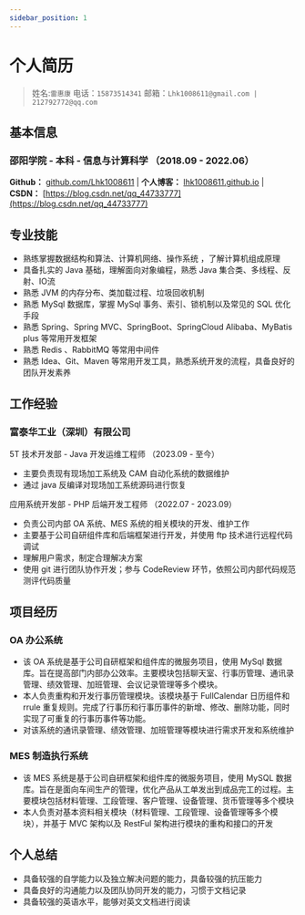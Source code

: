 ```yaml
---
sidebar_position: 1
---
```

# 个人简历

>姓名:`雷惠康`       电话：`15873514341`       邮箱：`Lhk1008611@gmail.com | 212792772@qq.com`	

## 基本信息

### 邵阳学院 - 本科 - 信息与计算科学     （2018.09 - 2022.06）


**Github：** [github.com/Lhk1008611](https://github.com/Lhk1008611)   |  **个人博客：** [lhk1008611.github.io](https://lhk1008611.github.io/)   |  **CSDN：** [https://blog.csdn.net/qq_44733777](https://blog.csdn.net/qq_44733777)

## 专业技能

- 熟练掌握数据结构和算法、计算机网络、操作系统 ，了解计算机组成原理
- 具备扎实的 Java 基础，理解面向对象编程，熟悉 Java 集合类、多线程、反射、IO流
- 熟悉 JVM 的内存分布、类加载过程、垃圾回收机制
- 熟悉 MySql 数据库，掌握 MySql 事务、索引、锁机制以及常见的 SQL 优化手段
- 熟悉 Spring、Spring MVC、SpringBoot、SpringCloud Alibaba、MyBatis plus 等常用开发框架
- 熟悉 Redis 、RabbitMQ 等常用中间件
- 熟悉 Idea、Git、Maven 等常用开发工具，熟悉系统开发的流程，具备良好的团队开发素养

## 工作经验


### 富泰华工业（深圳）有限公司


5T 技术开发部 - Java 开发运维工程师     （2023.09 - 至今）

- 主要负责现有现场加工系统及 CAM 自动化系统的数据维护
- 通过 java 反编译对现场加工系统源码进行恢复


应用系统开发部 - PHP 后端开发工程师      （2022.07 - 2023.09）

- 负责公司内部 OA 系统、MES 系统的相关模块的开发、维护工作
- 主要基于公司自研组件库和后端框架进行开发，并使用 ftp 技术进行远程代码调试
- 理解用户需求，制定合理解决方案
- 使用 git 进行团队协作开发；参与 CodeReview 环节，依照公司内部代码规范测评代码质量

## 项目经历

### OA 办公系统

- 该 OA 系统是基于公司自研框架和组件库的微服务项目，使用 MySql 数据库。旨在提高部门内部办公效率。主要模块包括聊天室、行事历管理、通讯录管理、绩效管理、加班管理、会议记录管理等多个模块。
- 本人负责重构和开发行事历管理模块。该模块基于 FullCalendar 日历组件和 rrule 重复规则。完成了行事历和行事历事件的新增、修改、删除功能，同时实现了可重复的行事历事件等功能。
- 对该系统的通讯录管理、绩效管理、加班管理等模块进行需求开发和系统维护

### MES 制造执行系统

- 该 MES 系统是基于公司自研框架和组件库的微服务项目，使用 MySQL 数据库。旨在是面向车间生产的管理，优化产品从工单发出到成品完工的过程。主要模块包括材料管理、工段管理、客户管理、设备管理、货币管理等多个模块
- 本人负责对基本资料相关模块（材料管理、工段管理、设备管理等多个模块），并基于 MVC 架构以及 RestFul 架构进行模块的重构和接口的开发

## 个人总结

- 具备较强的自学能力以及独立解决问题的能力，具备较强的抗压能力
- 具备良好的沟通能力以及团队协同开发的能力，习惯于文档记录
- 具备较强的英语水平，能够对英文文档进行阅读